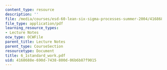 ```yaml
---
content_type: resource
description: ''
file: /media/courses/esd-60-lean-six-sigma-processes-summer-2004/4168688e690d7438800d06b6b87f9015_6_1standard_work.pdf
file_type: application/pdf
learning_resource_types:
- Lecture Notes
ocw_type: OCWFile
parent_title: Lecture Notes
parent_type: CourseSection
resourcetype: Document
title: 6_1standard_work.pdf
uid: 4168688e-690d-7438-800d-06b6b87f9015
---
```

